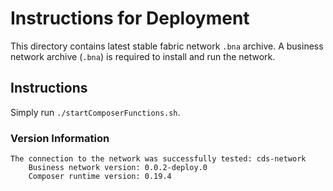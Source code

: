 # Instructions for Deployment

This directory contains latest stable fabric network `.bna` archive. A business network archive (`.bna`) is required to install and run the network. 

## Instructions

Simply run `./startComposerFunctions.sh`. 

### Version Information


```
The connection to the network was successfully tested: cds-network
	Business network version: 0.0.2-deploy.0
	Composer runtime version: 0.19.4

```
